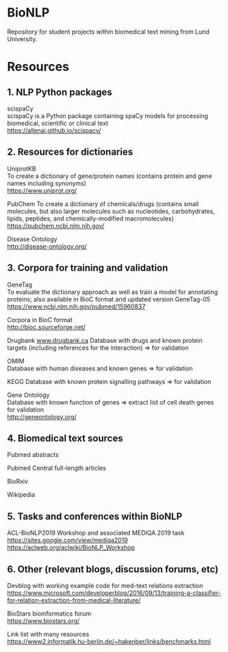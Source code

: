 BioNLP
=======
Repository for student projects within biomedical text mining from Lund University.


# Resources
## 1. NLP Python packages  
scispaCy  
scispaCy is a Python package containing spaCy models for processing biomedical, scientific or clinical text  
https://allenai.github.io/scispacy/


## 2. Resources for dictionaries  
UniprotKB  
To create a dictionary of gene/protein names (contains protein and gene names including synonyms)  
https://www.uniprot.org/

PubChem
To create a dictionary of chemicals/drugs (contains small molecules, but also larger molecules such as nucleotides, carbohydrates, lipids, peptides, and chemically-modified macromolecules)  
https://pubchem.ncbi.nlm.nih.gov/

Disease Ontology  
http://disease-ontology.org/


## 3. Corpora for training and validation  
GeneTag  
To evaluate the dictionary approach as well as train a model for annotating proteins; also available in BioC format and updated version GeneTag-05  
https://www.ncbi.nlm.nih.gov/pubmed/15960837

Corpora in BioC format  
http://bioc.sourceforge.net/

Drugbank
www.drugbank.ca
Database with drugs and known protein targets (including references for the interaction) => for validation  

OMIM  
Database with human diseases and known genes => for validation  

KEGG
Database with known protein signalling pathways => for validation

Gene Ontology  
Database with known function of genes => extract list of cell death genes for validation  
http://geneontology.org/


## 4. Biomedical text sources
Pubmed abstracts

Pubmed Central full-length articles

BioRxiv

Wikipedia


## 5. Tasks and conferences within BioNLP
ACL-BioNLP2019 Workshop and associated MEDIQA 2019 task
https://sites.google.com/view/mediqa2019
https://aclweb.org/aclwiki/BioNLP_Workshop


## 6. Other (relevant blogs, discussion forums, etc)  
Devblog with working example code for med-text relations extraction  
https://www.microsoft.com/developerblog/2016/09/13/training-a-classifier-for-relation-extraction-from-medical-literature/

BioStars bioinformatics forum  
https://www.biostars.org/

Link list with many resources   
https://www2.informatik.hu-berlin.de/~hakenber/links/benchmarks.html



